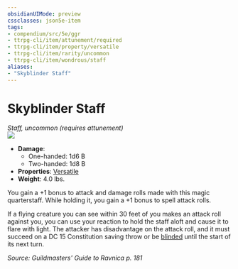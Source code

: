 ```yaml
---
obsidianUIMode: preview
cssclasses: json5e-item
tags:
- compendium/src/5e/ggr
- ttrpg-cli/item/attunement/required
- ttrpg-cli/item/property/versatile
- ttrpg-cli/item/rarity/uncommon
- ttrpg-cli/item/wondrous/staff
aliases: 
- "Skyblinder Staff"
---
```

# Skyblinder Staff
*Staff, uncommon (requires attunement)*  
![](/3-Mechanics/CLI/items/img/skyblinder-staff.webp#right)  

- **Damage**:
  - One-handed: 1d6 B
  - Two-handed: 1d8 B
- **Properties**: [Versatile](/3-Mechanics/CLI/rules/item-properties.md#Versatile)
- **Weight**: 4.0 lbs.

You gain a +1 bonus to attack and damage rolls made with this magic quarterstaff. While holding it, you gain a +1 bonus to spell attack rolls.

If a flying creature you can see within 30 feet of you makes an attack roll against you, you can use your reaction to hold the staff aloft and cause it to flare with light. The attacker has disadvantage on the attack roll, and it must succeed on a DC 15 Constitution saving throw or be [blinded](/3-Mechanics/CLI/rules/conditions.md#blinded) until the start of its next turn.

*Source: Guildmasters' Guide to Ravnica p. 181*
